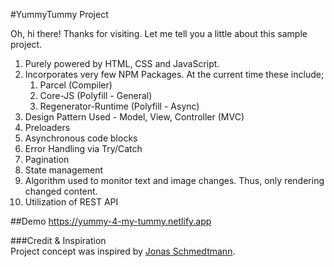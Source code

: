 #YummyTummy Project

Oh, hi there! Thanks for visiting. Let me tell you a little about this sample project.
1. Purely powered by HTML, CSS and JavaScript.
2. Incorporates very few NPM Packages. At the current time these include;
   1. Parcel (Compiler)
   2. Core-JS (Polyfill - General)
   3. Regenerator-Runtime (Polyfill - Async)
3. Design Pattern Used - Model, View, Controller (MVC)
4. Preloaders
5. Asynchronous code blocks
6. Error Handling via Try/Catch
7. Pagination
8. State management
9. Algorithm used to monitor text and image changes. Thus, only rendering changed content.
10. Utilization of REST API

##Demo
https://yummy-4-my-tummy.netlify.app

###Credit & Inspiration  
Project concept was inspired by [Jonas Schmedtmann](https://twitter.com/jonasschmedtman).
